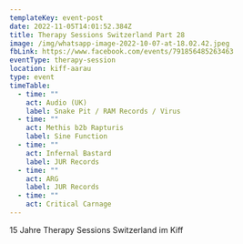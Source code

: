 ```yaml
---
templateKey: event-post
date: 2022-11-05T14:01:52.384Z
title: Therapy Sessions Switzerland Part 28
image: /img/whatsapp-image-2022-10-07-at-18.02.42.jpeg
fbLink: https://www.facebook.com/events/791856485263463
eventType: therapy-session
location: kiff-aarau
type: event
timeTable:
  - time: ""
    act: Audio (UK)
    label: Snake Pit / RAM Records / Virus
  - time: ""
    act: Methis b2b Rapturis
    label: Sine Function
  - time: ""
    act: Infernal Bastard
    label: JUR Records
  - time: ""
    act: ARG
    label: JUR Records
  - time: ""
    act: Critical Carnage
---
```

15 Jahre Therapy Sessions Switzerland im Kiff